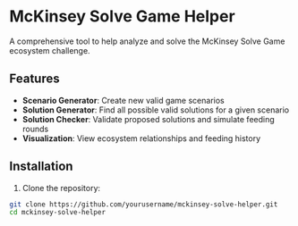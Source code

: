 # McKinsey Solve Game Helper

A comprehensive tool to help analyze and solve the McKinsey Solve Game ecosystem challenge.

## Features

- **Scenario Generator**: Create new valid game scenarios
- **Solution Generator**: Find all possible valid solutions for a given scenario
- **Solution Checker**: Validate proposed solutions and simulate feeding rounds
- **Visualization**: View ecosystem relationships and feeding history

## Installation

1. Clone the repository:
```bash
git clone https://github.com/yourusername/mckinsey-solve-helper.git
cd mckinsey-solve-helper
